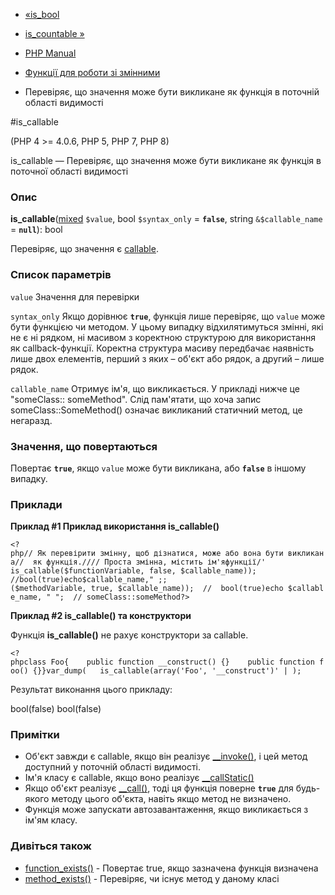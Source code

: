 - [«is_bool](function.is-bool.md)
- [is_countable »](function.is-countable.md)

- [PHP Manual](index.md)
- [Функції для роботи зі змінними](ref.var.md)
- Перевіряє, що значення може бути викликане як функція в поточній
області видимості

#is_callable

(PHP 4 \>= 4.0.6, PHP 5, PHP 7, PHP 8)

is_callable — Перевіряє, що значення може бути викликане як функція в
поточної області видимості

### Опис

**is_callable**([mixed](language.types.declarations.md#language.types.declarations.mixed)
`$value`, bool `$syntax_only` = **`false`**, string `&$callable_name` =
**`null`**): bool

Перевіряє, що значення є
[callable](language.types.callable.md).

### Список параметрів

`value`
Значення для перевірки

`syntax_only`
Якщо дорівнює **`true`**, функція лише перевіряє, що `value` може бути
функцією чи методом. У цьому випадку відхилятимуться змінні,
які не є ні рядком, ні масивом з коректною структурою для
використання як callback-функції. Коректна структура масиву
передбачає наявність лише двох елементів, перший з яких – об'єкт
або рядок, а другий – лише рядок.

`callable_name`
Отримує ім'я, що викликається. У прикладі нижче це "someClass:: someMethod".
Слід пам'ятати, що хоча запис someClass::SomeMethod() означає
викликаний статичний метод, це негаразд.

### Значення, що повертаються

Повертає **`true`**, якщо `value` може бути викликана, або **`false`**
в іншому випадку.

### Приклади

**Приклад #1 Приклад використання **is_callable()****

` <?php// Як перевірити змінну, щоб дізнатися, може або вона бути викликана//  як функція.//// Проста змінна, містить ім'яфункції/' is_callable($functionVariable, false, $callable_name)); //bool(true)echo$callable_name,"
;; ($methodVariable, true, $callable_name));  //  bool(true)echo $callable_name, "
";  // someClass::someMethod?> `

**Приклад #2 **is_callable()** та конструктори**

Функція **is_callable()** не рахує конструктори за callable.

` <?phpclass Foo{    public function __construct() {}    public function foo() {}}var_dump(   is_callable(array('Foo', '__construct')' | ); `

Результат виконання цього прикладу:

bool(false)
bool(false)

### Примітки

- Об'єкт завжди є callable, якщо він реалізує
[\_\_invoke()](language.oop5.magic.md#object.invoke), і цей метод
доступний у поточній області видимості.
- Ім'я класу є callable, якщо воно реалізує
[\_\_callStatic()](language.oop5.overloading.md#object.callstatic)
- Якщо об'єкт реалізує
[\_\_call()](language.oop5.overloading.md#object.call), тоді ця
функція поверне **`true`** для будь-якого методу цього об'єкта, навіть якщо
метод не визначено.
- Функція може запускати автозавантаження, якщо викликається з ім'ям
класу.

### Дивіться також

- [function_exists()](function.function-exists.md) - Повертає
true, якщо зазначена функція визначена
- [method_exists()](function.method-exists.md) - Перевіряє,
чи існує метод у даному класі
